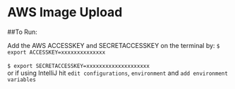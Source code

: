 # AWS Image Upload

##To Run:

Add the AWS ACCESSKEY and SECRETACCESSKEY on the terminal by:
```$ export ACCESSKEY=xxxxxxxxxxxxxx```</br>       
```$ export SECRETACCESSKEY=xxxxxxxxxxxxxxxxxxxx```</br>
or if using IntelliJ hit ```edit configurations```, ```environment``` and ```add environment variables```

